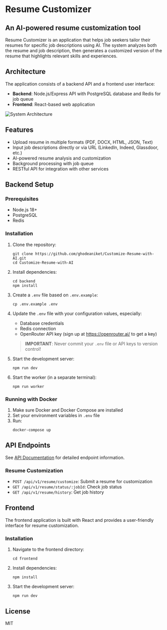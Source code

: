 # Resume Customizer

## An AI-powered resume customization tool

Resume Customizer is an application that helps job seekers tailor their resumes for specific job descriptions using AI. The system analyzes both the resume and job description, then generates a customized version of the resume that highlights relevant skills and experiences.

## Architecture

The application consists of a backend API and a frontend user interface:

- **Backend**: Node.js/Express API with PostgreSQL database and Redis for job queue
- **Frontend**: React-based web application

![System Architecture](system-architecture-3.mermaid)

## Features

- Upload resume in multiple formats (PDF, DOCX, HTML, JSON, Text)
- Input job descriptions directly or via URL (LinkedIn, Indeed, Glassdoor, etc.)
- AI-powered resume analysis and customization
- Background processing with job queue
- RESTful API for integration with other services

## Backend Setup

### Prerequisites

- Node.js 18+
- PostgreSQL
- Redis

### Installation

1. Clone the repository:
   ```
   git clone https://github.com/ghodeaniket/Customize-Resume-with-AI.git
   cd Customize-Resume-with-AI
   ```

2. Install dependencies:
   ```
   cd backend
   npm install
   ```

3. Create a `.env` file based on `.env.example`:
   ```
   cp .env.example .env
   ```

4. Update the `.env` file with your configuration values, especially:
   - Database credentials
   - Redis connection
   - OpenRouter API key (sign up at https://openrouter.ai/ to get a key)

   > **IMPORTANT**: Never commit your `.env` file or API keys to version control!

5. Start the development server:
   ```
   npm run dev
   ```

6. Start the worker (in a separate terminal):
   ```
   npm run worker
   ```

### Running with Docker

1. Make sure Docker and Docker Compose are installed
2. Set your environment variables in `.env` file
3. Run:
   ```
   docker-compose up
   ```

## API Endpoints

See [API Documentation](backend/api-docs.md) for detailed endpoint information.

### Resume Customization

- `POST /api/v1/resume/customize`: Submit a resume for customization
- `GET /api/v1/resume/status/:jobId`: Check job status
- `GET /api/v1/resume/history`: Get job history

## Frontend

The frontend application is built with React and provides a user-friendly interface for resume customization.

### Installation

1. Navigate to the frontend directory:
   ```
   cd frontend
   ```

2. Install dependencies:
   ```
   npm install
   ```

3. Start the development server:
   ```
   npm run dev
   ```

## License

MIT
